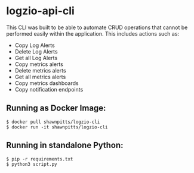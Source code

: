 # logzio-api-cli
This CLI was built to be able to automate CRUD operations that cannot be performed easily within the application. This includes actions such as:
  - Copy Log Alerts
  - Delete Log Alerts
  - Get all Log Alerts
  - Copy metrics alerts
  - Delete metrics alerts
  - Get all metrics alerts
  - Copy metrics dashboards
  - Copy notification endpoints

## Running as Docker Image:
```
$ docker pull shawnpitts/logzio-cli
$ docker run -it shawnpitts/logzio-cli
```

## Running in standalone Python:
```
$ pip -r requirements.txt
$ python3 script.py
```